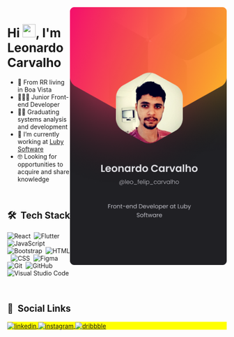 <img align="right" height="590em" src="Profile.png"/>
<h1 align="left">Hi <img src="https://raw.githubusercontent.com/kaueMarques/kaueMarques/master/hi.gif" width="30px" height="30px">, I'm Leonardo Carvalho</h1>

- 📍 From RR living in Boa Vista
- 🧑🏽‍💻 Junior Front-end Developer
- 👨‍🎓 Graduating systems analysis and development
- 🔭 I’m currently working at [Luby Software](https://luby.com.br)
- 🤓 Looking for opportunities to acquire and share knowledge

<br>

## 🛠 &nbsp;Tech Stack

![React](https://img.shields.io/badge/-React-05122A?style=flat&logo=react)&nbsp;
![Flutter](https://img.shields.io/badge/-Flutter-05122A?style=flat&logo=flutter)&nbsp;
![JavaScript](https://img.shields.io/badge/-JavaScript-05122A?style=flat&logo=javascript)&nbsp;
![Bootstrap](https://img.shields.io/badge/-Bootstrap-05122A?style=flat&logo=bootstrap)&nbsp;
![HTML](https://img.shields.io/badge/-HTML-05122A?style=flat&logo=HTML5)&nbsp;
![CSS](https://img.shields.io/badge/-CSS-05122A?style=flat&logo=CSS3&logoColor=1572B6)&nbsp;
![Figma](https://img.shields.io/badge/-Figma-05122A?style=flat&logo=figma)&nbsp;
![Git](https://img.shields.io/badge/-Git-05122A?style=flat&logo=git)&nbsp;
![GitHub](https://img.shields.io/badge/-GitHub-05122A?style=flat&logo=github)&nbsp;
![Visual Studio Code](https://img.shields.io/badge/-Visual%20Studio%20Code-05122A?style=flat&logo=visual-studio-code&logoColor=007ACC)&nbsp;


<br>
<!--
## ⚙️ &nbsp;GitHub Analytics

<p align="left">
<img width="530em" src="https://github-readme-stats.vercel.app/api?username=leonardocd&show_icons=true&theme=vision-friendly-dark" alt="leonardocarvalho's stats"/>
<img width="530em" src="https://github-readme-stats.vercel.app/api/top-langs/?username=leonardocd&layout=compact&theme=vision-friendly-dark" alt="maykbrito's most languages"/>
</p>

<br>
-->

## 🤩 &nbsp;Social Links

<p align="left" style="background:yellow">

<a href="https://linkedin.com/in/leonardo-f-carvalho/" target="_blank">
  <img align="center" src="https://img.shields.io/badge/-Leonardo Carvalho-05122A?style=flat&logo=linkedin" alt="linkedin"/>
</a>
<a href="https://www.instagram.com/leo_felip_carvalho/" target="_blank">
 <img align="center" src="https://img.shields.io/badge/-@leo_felip_carvalho-05122A?style=flat&logo=instagram" alt="instagram"/>
</a>
  <a href="https://dribbble.com/leonardocarvalho" target="_blank">
 <img align="center" src="https://img.shields.io/badge/-leonardocarvalho-05122A?style=flat&logo=dribbble" alt="dribbble"/>
</a>
</p>

